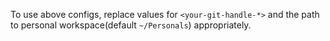 To use above configs, replace values for `<your-git-handle-*>` and the path to personal workspace(default `~/Personals`) appropriately.